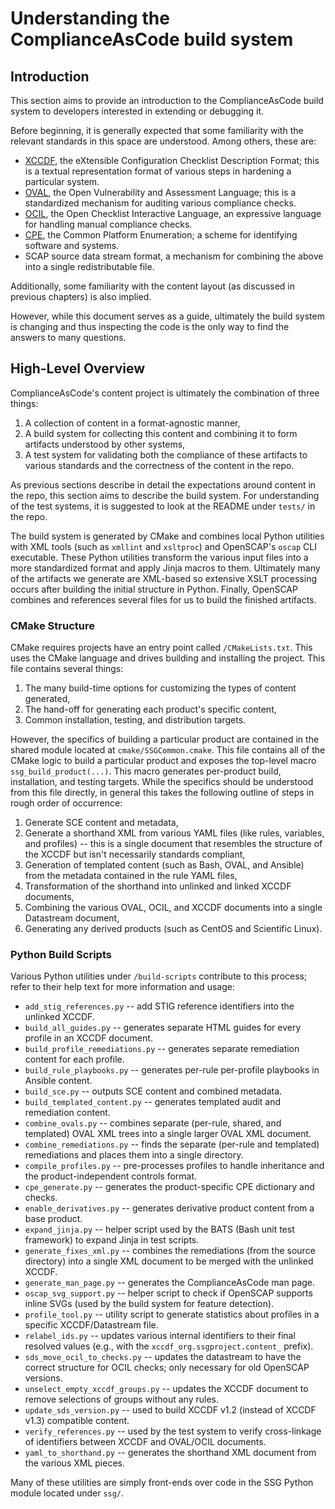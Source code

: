 # Understanding the ComplianceAsCode build system

## Introduction

This section aims to provide an introduction to the ComplianceAsCode build
system to developers interested in extending or debugging it.

Before beginning, it is generally expected that some familiarity with the
relevant standards in this space are understood. Among others, these are:

 - [XCCDF](https://csrc.nist.gov/projects/security-content-automation-protocol/specifications/xccdf),
   the eXtensible Configuration Checklist Description Format; this is a
   textual representation format of various steps in hardening a particular
   system.
 - [OVAL](https://oval.cisecurity.org/), the Open Vulnerability and Assessment
   Language; this is a standardized mechanism for auditing various compliance
   checks.
 - [OCIL](https://csrc.nist.gov/projects/security-content-automation-protocol/specifications/ocil),
   the Open Checklist Interactive Language, an expressive language for
   handling manual compliance checks.
 - [CPE](https://nvd.nist.gov/products/cpe), the Common Platform Enumeration;
   a scheme for identifying software and systems.
 - SCAP source data stream format, a mechanism for combining the above into a single
   redistributable file.

Additionally, some familiarity with the content layout (as discussed in
previous chapters) is also implied.

However, while this document serves as a guide, ultimately the build system
is changing and thus inspecting the code is the only way to find the answers
to many questions.


## High-Level Overview

ComplianceAsCode's content project is ultimately the combination of three
things:

 1. A collection of content in a format-agnostic manner,
 2. A build system for collecting this content and combining it to form
    artifacts understood by other systems,
 3. A test system for validating both the compliance of these artifacts
    to various standards and the correctness of the content in the repo.

As previous sections describe in detail the expectations around content in the
repo, this section aims to describe the build system. For understanding of the
test systems, it is suggested to look at the README under `tests/` in the
repo. 

The build system is generated by CMake and combines local Python utilities
with XML tools (such as `xmllint` and `xsltproc`) and OpenSCAP's `oscap`
CLI executable. These Python utilities transform the various input files
into a more standardized format and apply Jinja macros to them. Ultimately
many of the artifacts we generate are XML-based so extensive XSLT processing
occurs after building the initial structure in Python. Finally, OpenSCAP
combines and references several files for us to build the finished artifacts.


### CMake Structure

CMake requires projects have an entry point called `/CMakeLists.txt`. This
uses the CMake language and drives building and installing the project. This
file contains several things:

 1. The many build-time options for customizing the types of content generated,
 2. The hand-off for generating each product's specific content,
 3. Common installation, testing, and distribution targets.

However, the specifics of building a particular product are contained in the
shared module located at `cmake/SSGCommon.cmake`. This file contains all of
the CMake logic to build a particular product and exposes the top-level macro
`ssg_build_product(...)`. This macro generates per-product build, installation,
and testing targets. While the specifics should be understood from this file
directly, in general this takes the following outline of steps in rough order
of occurrence:

 1. Generate SCE content and metadata,
 2. Generate a shorthand XML from various YAML files (like rules, variables,
    and profiles) -- this is a single document that resembles the structure
    of the XCCDF but isn't necessarily standards compliant,
 3. Generation of templated content (such as Bash, OVAL, and Ansible) from
    the metadata contained in the rule YAML files,
 4. Transformation of the shorthand into unlinked and linked XCCDF documents,
 5. Combining the various OVAL, OCIL, and XCCDF documents into a single
    Datastream document,
 6. Generating any derived products (such as CentOS and Scientific Linux).


### Python Build Scripts

Various Python utilities under `/build-scripts` contribute to this process;
refer to their help text for more information and usage:

 - `add_stig_references.py` -- add STIG reference identifiers into the
   unlinked XCCDF.
 - `build_all_guides.py` -- generates separate HTML guides for every profile
   in an XCCDF document.
 - `build_profile_remediations.py` -- generates separate remediation content
   for each profile.
 - `build_rule_playbooks.py` -- generates per-rule per-profile playbooks in
   Ansible content.
 - `build_sce.py` -- outputs SCE content and combined metadata.
 - `build_templated_content.py` -- generates templated audit and remediation
   content.
 - `combine_ovals.py` -- combines separate (per-rule, shared, and templated)
   OVAL XML trees into a single larger OVAL XML document.
 - `combine_remediations.py` -- finds the separate (per-rule and templated)
   remediations and places them into a single directory.
 - `compile_profiles.py` -- pre-processes profiles to handle inheritance and
   the product-independent controls format.
 - `cpe_generate.py` -- generates the product-specific CPE dictionary and
   checks.
 - `enable_derivatives.py` -- generates derivative product content from a
   base product.
 - `expand_jinja.py` -- helper script used by the BATS (Bash unit test
   framework) to expand Jinja in test scripts.
 - `generate_fixes_xml.py` -- combines the remediations (from the source
   directory) into a single XML document to be merged with the unlinked
   XCCDF.
 - `generate_man_page.py` -- generates the ComplianceAsCode man page.
 - `oscap_svg_support.py` -- helper script to check if OpenSCAP supports
   inline SVGs (used by the build system for feature detection).
 - `profile_tool.py` -- utility script to generate statistics about profiles
   in a specific XCCDF/Datastream file.
 - `relabel_ids.py` -- updates various internal identifiers to their final
   resolved values (e.g., with the `xccdf_org.ssgproject.content_` prefix).
 - `sds_move_ocil_to_checks.py` -- updates the datastream to have the correct
   structure for OCIL checks; only necessary for old OpenSCAP versions.
 - `unselect_empty_xccdf_groups.py` -- updates the XCCDF document to remove
   selections of groups without any rules.
 - `update_sds_version.py` -- used to build XCCDF v1.2 (instead of XCCDF v1.3)
   compatible content.
 - `verify_references.py` -- used by the test system to verify cross-linkage
   of identifiers between XCCDF and OVAL/OCIL documents.
 - `yaml_to_shorthand.py` -- generates the shorthand XML document from the
   various XML pieces.

Many of these utilities are simply front-ends over code in the SSG Python
module located under `ssg/`.
